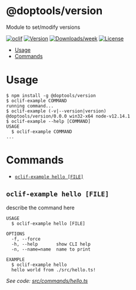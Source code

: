 @doptools/version
=================

Module to set/modify versions

[![oclif](https://img.shields.io/badge/cli-oclif-brightgreen.svg)](https://oclif.io)
[![Version](https://img.shields.io/npm/v/@doptools/version.svg)](https://npmjs.org/package/@doptools/version)
[![Downloads/week](https://img.shields.io/npm/dw/@doptools/version.svg)](https://npmjs.org/package/@doptools/version)
[![License](https://img.shields.io/npm/l/@doptools/version.svg)](https://github.com/doptools/version/blob/master/package.json)

<!-- toc -->
* [Usage](#usage)
* [Commands](#commands)
<!-- tocstop -->
# Usage
<!-- usage -->
```sh-session
$ npm install -g @doptools/version
$ oclif-example COMMAND
running command...
$ oclif-example (-v|--version|version)
@doptools/version/0.0.0 win32-x64 node-v12.14.1
$ oclif-example --help [COMMAND]
USAGE
  $ oclif-example COMMAND
...
```
<!-- usagestop -->
# Commands
<!-- commands -->
* [`oclif-example hello [FILE]`](#oclif-example-hello-file)

## `oclif-example hello [FILE]`

describe the command here

```
USAGE
  $ oclif-example hello [FILE]

OPTIONS
  -f, --force
  -h, --help       show CLI help
  -n, --name=name  name to print

EXAMPLE
  $ oclif-example hello
  hello world from ./src/hello.ts!
```

_See code: [src/commands/hello.ts](https://github.com/doptools/version/blob/v0.0.0/src/commands/hello.ts)_
<!-- commandsstop -->
